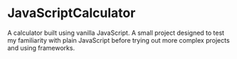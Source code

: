 # JavaScriptCalculator
A calculator built using vanilla JavaScript. A small project designed to test my familiarity 
with plain JavaScript before trying out more complex projects and using frameworks.
